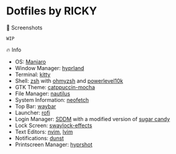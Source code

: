 # Dotfiles by RICKY
📸 Screenshots  

`WIP`

🔥 Info

- OS: [Manjaro](https://manjaro.org/)
- Window Manager: [hyprland](https://hyprland.org/)
- Terminal: [kitty](https://sw.kovidgoyal.net/kitty/)
- Shell: [zsh](https://www.zsh.org/) with [ohmyzsh](https://ohmyz.sh/) and [powerlevel10k](https://github.com/romkatv/powerlevel10k)
- GTK Theme: [catppuccin-mocha](https://github.com/catppuccin/gtk)
- File Manager: [nautilus](https://apps.gnome.org/pt/Nautilus/)
- System Information: [neofetch](https://github.com/dylanaraps/neofetch)
- Top Bar: [waybar](https://github.com/Alexays/Waybar)
- Launcher: [rofi](https://github.com/davatorium/rofi)
- Login Manager: [SDDM](https://github.com/sddm/sddm) with a modified version of [sugar candy](https://store.kde.org/p/1312658/)
- Lock Screen: [swaylock-effects](https://github.com/mortie/swaylock-effects)
- Text Editors: [nvim](https://neovim.io/), [lvim](https://www.lunarvim.org/)
- Notifications: [dunst](https://github.com/dunst-project/dunst)
- Printscreen Manager: [hyprshot](https://github.com/Gustash/Hyprshot)
